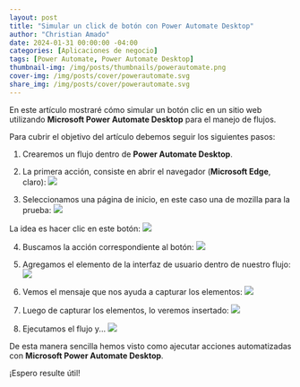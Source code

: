```yaml
---
layout: post
title: "Simular un click de botón con Power Automate Desktop"
author: "Christian Amado"
date: 2024-01-31 00:00:00 -04:00
categories: [Aplicaciones de negocio]
tags: [Power Automate, Power Automate Desktop]
thumbnail-img: /img/posts/thumbnails/powerautomate.png
cover-img: /img/posts/cover/powerautomate.svg
share_img: /img/posts/cover/powerautomate.svg
---
```


En este artículo mostraré cómo simular un botón clic en un sitio web utilizando **Microsoft Power Automate Desktop** para el manejo de flujos.

<!--more-->

Para cubrir el objetivo del artículo debemos seguir los siguientes pasos:

1. Crearemos un flujo dentro de **Power Automate Desktop**.

2. La primera acción, consiste en abrir el navegador (**Microsoft Edge**, claro):
![](https://i.ibb.co/j8HrJ8B/pad-boton-1.png)

3. Seleccionamos una página de inicio, en este caso una de mozilla para la prueba:
![](https://i.ibb.co/j67vD8g/pad-boton-2.png)

La idea es hacer clic en este botón:
![](https://i.ibb.co/bKMqxL8/pad-boton-3.png)

4. Buscamos la acción correspondiente al botón:
![](https://i.ibb.co/hWFtSR5/pad-boton-4.png)

5. Agregamos el elemento de la interfaz de usuario dentro de nuestro flujo:
![](https://i.ibb.co/PcK9Fk6/pad-boton-5.png)

6. Vemos el mensaje que nos ayuda a capturar los elementos:
![](https://i.ibb.co/5hYhDF2/pad-boton-6.png)

7. Luego de capturar los elementos, lo veremos insertado:
![](https://i.ibb.co/VqW23jc/pad-boton-7.png)

8. Ejecutamos el flujo y...
![](https://i.ibb.co/QQP0tDd/pad-boton-8.png)

De esta manera sencilla hemos visto como ajecutar acciones automatizadas con **Microsoft Power Automate Desktop**.

¡Espero resulte útil!





